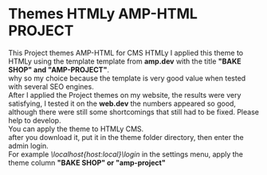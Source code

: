 # Themes HTMLy AMP-HTML PROJECT
This Project themes AMP-HTML for CMS HTMLy
I applied this theme to HTMLy using the template template from <strong>amp.dev</strong> with the title <strong>"BAKE SHOP" and "AMP-PROJECT"</strong>.<br>why so my choice because the template is very good value when tested with several SEO engines.<br>After I applied the Project themes on my website, the results were very satisfying, I tested it on the <strong>web.dev</strong> the numbers appeared so good, although there were still some shortcomings that still had to be fixed. Please help to develop.<br>
You can apply the theme to HTMLy CMS.<br>after you download it, put it in the theme folder directory, then enter the admin login.<br>
For example <i>\\localhost\{host:local}\login</i> in the settings menu, apply the theme column <strong>"BAKE SHOP" or "amp-project"</strong>
